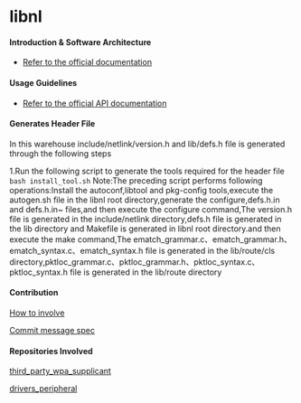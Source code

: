 # libnl

#### Introduction & Software Architecture
- [Refer to the official documentation](https://www.infradead.org/~tgr/libnl/)

#### Usage Guidelines

- [Refer to the official API documentation](https://www.infradead.org/~tgr/libnl/doc/api/group__cb.html)

#### Generates  Header File

In this warehouse include/netlink/version.h and lib/defs.h file is generated through the following steps

1.Run the following script to generate the tools required for the header file
    ```
    bash install_tool.sh
    ```
Note:The preceding script performs following operations:Install the autoconf,libtool and pkg-config tools,execute the autogen.sh file in the libnl root directory,generate the configure,defs.h.in and defs.h.in~ files,and then execute the configure command,The version.h file is generated in the include/netlink directory,defs.h file is generated in the lib directory and Makefile is generated in libnl root directory.and then execute the make command,The ematch_grammar.c、ematch_grammar.h、ematch_syntax.c、ematch_syntax.h file is generated in the lib/route/cls directory,pktloc_grammar.c、pktloc_grammar.h、pktloc_syntax.c、pktloc_syntax.h file is generated in the lib/route directory
#### Contribution

[How to involve](https://gitee.com/openharmony/docs/blob/HEAD/zh-cn/contribute/参与贡献.md)

[Commit message spec](https://gitee.com/openharmony/device_qemu/wikis/Commit%20message%E8%A7%84%E8%8C%83)

#### Repositories Involved

[third_party_wpa_supplicant](https://gitee.com/openharmony/third_party_wpa_supplicant)

[drivers_peripheral](https://gitee.com/openharmony/drivers_peripheral)

